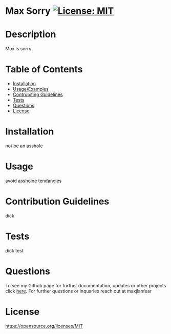 # Max Sorry [![License: MIT](https://img.shields.io/badge/License-MIT-yellow.svg)](https://opensource.org/licenses/MIT)
          
# Description
  
Max is sorry
  
# Table of Contents
- [Installation](#installation)
- [Usage/Examples](#usage)
- [Contrubiting Guidelines](##contribution_guidelines)
- [Tests](#tests)
- [Questions](#questions)
- [License](#license)
# Installation
  
not be an asshole
  
# Usage
  
avoid assholoe tendancies
  
# Contribution Guidelines
  
dick
  
# Tests
  
dick test
# Questions
To see my Github page for further documentation, updates or other projects click [here](https://github.com/MLanfear).
For further questions or inquaries reach out at maxjlanfear

# License
https://opensource.org/licenses/MIT 